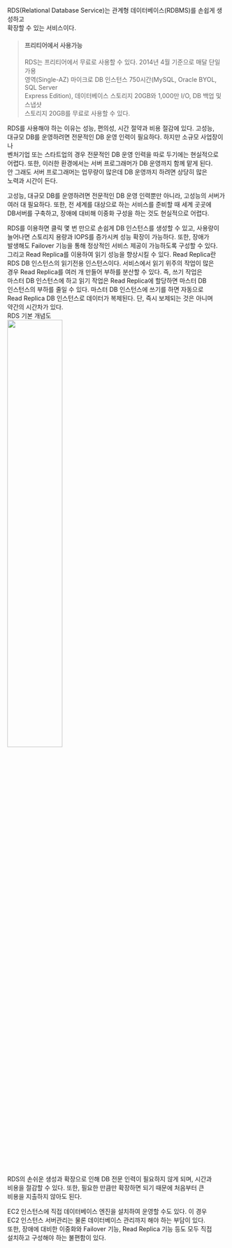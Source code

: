 RDS(Relational Database Service)는 관계형 데이터베이스(RDBMS)를 손쉽게 생성하고  
확장할 수 있는 서비스이다.   

> #### 프리티어에서 사용가능   
> RDS는 프리티어에서 무료로 사용할 수 있다. 2014년 4월 기준으로 매달 단일 가용  
> 영역(Single-AZ) 마이크로 DB 인스턴스 750시간(MySQL, Oracle BYOL, SQL Server  
> Express Edition), 데이터베이스 스토리지 20GB와 1,000만 I/O, DB 백업 및 스냅샷  
> 스토리지 20GB를 무료로 사용할 수 있다.   

RDS를 사용해야 하는 이유는 성능, 편의성, 시간 절약과 비용 절감에 있다. 고성능,   
대규모 DB를 운영하려면 전문적인 DB 운영 인력이 필요하다. 하지만 소규모 사업장이나   
벤처기업 또는 스타트업의 경우 전문적인 DB 운영 인력을 따로 두기에는 현실적으로   
어렵다. 또한, 이러한 환경에서는 서버 프로그래머가 DB 운영까지 함께 맡게 된다.   
안 그래도 서버 프로그래머는 업무량이 많은데 DB 운영까지 하려면 상당히 많은  
노력과 시간이 든다.   
  
고성능, 대규모 DB를 운영하려면 전문적인 DB 운영 인력뿐만 아니라, 고성능의 서버가   
여러 대 필요하다. 또한, 전 세계를 대상으로 하는 서비스를 준비할 때 세계 곳곳에  
DB서버를 구축하고, 장애에 대비해 이중화 구성을 하는 것도 현실적으로 어렵다.   
  
RDS를 이용하면 클릭 몇 번 만으로 손쉽게 DB 인스턴스를 생성할 수 있고, 사용량이   
늘어나면 스토리지 용량과 IOPS를 증가시켜 성능 확장이 가능하다. 또한, 장애가   
발생해도 Failover 기능을 통해 정상적인 서비스 제공이 가능하도록 구성할 수 있다.  
그리고 Read Replica를 이용하여 읽기 성능을 향상시킬 수 있다. Read Replica란  
RDS DB 인스턴스의 읽기전용 인스턴스이다. 서비스에서 읽기 위주의 작업이 많은  
경우 Read Replica를 여러 개 만들어 부하를 분산할 수 있다. 즉, 쓰기 작업은   
마스터 DB 인스턴스에 하고 읽기 작업은 Read Replica에 할당하면 마스터 DB  
인스턴스의 부하를 줄일 수 있다. 마스터 DB 인스턴스에 쓰기를 하면 자동으로   
Read Replica DB 인스턴스로 데이터가 복제된다. 단, 즉시 보제되는 것은 아니며   
약간의 시간차가 있다.  
RDS 기본 개념도  
<img src="https://user-images.githubusercontent.com/33191974/156753370-a81e925e-7ef2-471b-9bf5-e8d630aa996b.png" width="50%" height="50%"/>   
RDS의 손쉬운 생성과 확장으로 인해 DB 전문 인력이 필요하지 않게 되며, 시간과   
비용을 절감할 수 있다. 또한, 필요한 만큼만 확장하면 되기 때문에 처음부터 큰  
비용을 지출하지 않아도 된다.   
  
EC2 인스턴스에 직접 데이터베이스 엔진을 설치하여 운영할 수도 있다. 이 경우   
EC2 인스턴스 서버관리는 물론 데이터베이스 관리까지 해야 하는 부담이 있다.   
또한, 장애에 대비한 이중화와 Failover 기능, Read Replica 기능 등도 모두 직접   
설치하고 구성해야 하는 불편함이 있다.  




 




















